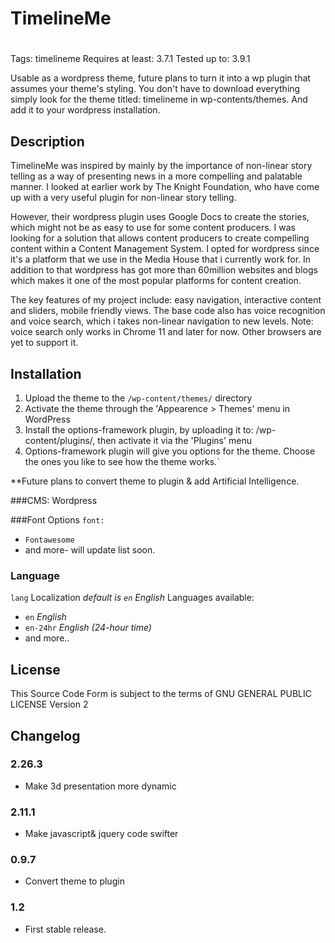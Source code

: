 # TimelineMe
#

Tags: timelineme
Requires at least: 3.7.1
Tested up to: 3.9.1


Usable as a wordpress theme, future plans to turn it into a wp plugin that assumes your theme's styling. You don't have to download everything simply look for the theme titled: timelineme in wp-contents/themes. And add it to your wordpress installation.
## Description

TimelineMe was inspired by mainly by the importance of non-linear story telling as a way of presenting news in a more compelling and palatable manner. I looked at earlier work by The Knight Foundation, who have come up with a very useful plugin for non-linear story telling.

However, their wordpress plugin uses Google Docs to create the stories, which might not be as easy to use for some content producers. I was looking for a solution that allows content producers to create compelling content within a Content Management System. I opted for wordpress since it's a platform that we use in the Media House that i currently work for. In addition to that wordpress has got more than 60million websites and blogs which makes it one of the most popular platforms for content creation.

The key features of my project include: easy navigation, interactive content and sliders, mobile friendly views. The base code also has voice recognition and voice search, which i takes non-linear navigation to new levels. Note: voice search only works in Chrome 11 and later for now. Other browsers are yet to support it.


## Installation

1. Upload the theme to the `/wp-content/themes/` directory
1. Activate the theme through the 'Appearence > Themes' menu in WordPress
1. Install the options-framework plugin, by uploading it to: /wp-content/plugins/, then activate it via the 'Plugins' menu
1. Options-framework plugin will give you options for the theme. Choose the ones you like to see how the theme works.`

**Future plans to convert theme to plugin & add Artificial Intelligence.

###CMS: Wordpress

###Font Options 
`font:`
* `Fontawesome`
* and more- will update list soon.


### Language
`lang`
Localization
*default is `en` English*
Languages available:
* `en` *English*
* `en-24hr` *English (24-hour time)*
*  and more..
 
## License
This Source Code Form is subject to the terms of GNU GENERAL PUBLIC LICENSE
Version 2

## Changelog
### 2.26.3 ###
* Make 3d presentation more dynamic

### 2.11.1 ###
* Make javascript& jquery code swifter

### 0.9.7 ###
* Convert theme to plugin


### 1.2 ###
* First stable release.
